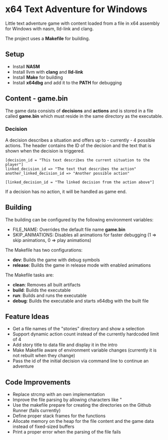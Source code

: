 # x64 Text Adventure for Windows
Little text adventure game with content loaded from a file in x64 assembly for Windows with nasm, lld-link and clang.

The project uses a **Makefile** for building.

## Setup
- Install **NASM**
- Install llvm with **clang** and **lld-link**
- Install **Make** for building
- Install **x64dbg** and add it to the **PATH** for debugging

## Content - game.bin
The game data consists of **decisions** and **actions** and is stored in a file called **game.bin** which must reside in the same directory as the executable.

### Decision
A decision describes a situation and offers up to - currently - 4 possible actions.
The header contains the ID of the decision and the text that is shown when the decision is triggered.

```
[decision_id = "This text describes the current situation to the player"]
linked_decision_id => "The text that describes the action"
another_linked_decision_id => "Another possible action"

[linked_decision_id = "The linked decision from the action above"]
```

If a decision has no action, it will be handled as game end.

## Building
The building can be configured by the following environment variables:
- FILE_NAME: Overrides the default file name **game.bin**
- SKIP_ANIMATIONS: Disables all animations for faster debugging (1 => skip animations, 0 => play animations)

The Makefile has two configurations:
- **dev**: Builds the game with debug symbols
- **release**: Builds the game in release mode with enabled animations

The Makefile tasks are:
- **clean**: Removes all built artifacts
- **build**: Builds the executable
- **run**: Builds and runs the executable
- **debug**: Builds the executable and starts x64dbg with the built file

## Feature Ideas
- Get a file names of the "stories" directory and show a selection
- Support dynamic action count instead of the currently hardcoded limit of 4
- Add story title to data file and display it in the intro
- Make Makefile aware of environment variable changes (currently it is not rebuilt when they change)
- Pass the id of the initial decision via command line to continue an adventure

## Code Improvements
- Replace strcmp with an own implementation
- Improve the file parsing by allowing characters like \"
- Use the makefile prepare for creating the directories on the Github Runner (fails currently)
- Define proper stack frames for the functions
- Allocate memory on the heap for the file content and the game data instead of fixed-sized buffers
- Print a proper error when the parsing of the file fails